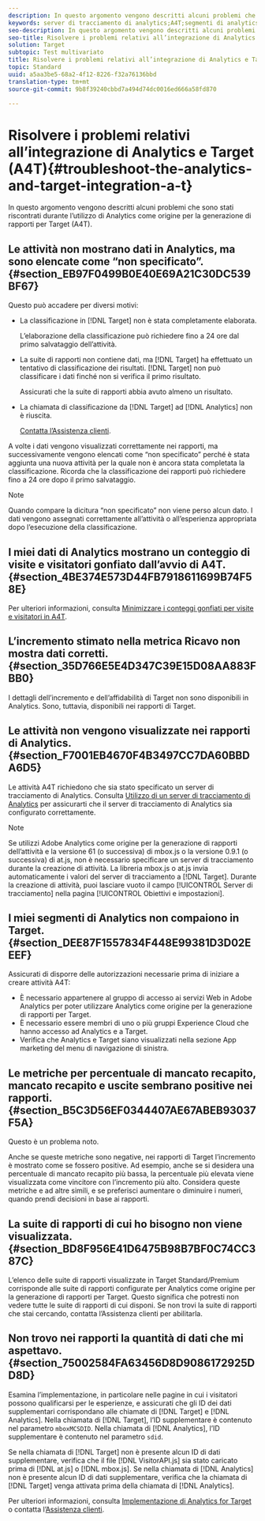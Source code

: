 ```yaml
---
description: In questo argomento vengono descritti alcuni problemi che sono stati riscontrati durante l’utilizzo di Analytics come origine per la generazione di rapporti per Target (A4T).
keywords: server di tracciamento di analytics;A4T;segmenti di analytics;suite di rapporti;dati non corretti;orfani;sdid;VisitorAPI.js;mboxMCSDID;phantom;non specificato
seo-description: In questo argomento vengono descritti alcuni problemi che sono stati riscontrati durante l’utilizzo di Analytics come origine per la generazione di rapporti per Target (A4T).
seo-title: Risolvere i problemi relativi all’integrazione di Analytics e Target (A4T)
solution: Target
subtopic: Test multivariato
title: Risolvere i problemi relativi all’integrazione di Analytics e Target (A4T)
topic: Standard
uuid: a5aa3be5-68a2-4f12-8226-f32a76136bbd
translation-type: tm+mt
source-git-commit: 9b8f39240cbbd7a494d74dc0016ed666a58fd870

---
```



# Risolvere i problemi relativi all’integrazione di Analytics e Target (A4T){#troubleshoot-the-analytics-and-target-integration-a-t}

In questo argomento vengono descritti alcuni problemi che sono stati riscontrati durante l’utilizzo di Analytics come origine per la generazione di rapporti per Target (A4T).

## Le attività non mostrano dati in Analytics, ma sono elencate come “non specificato”.{#section_EB97F0499B0E40E69A21C30DC539BF67}

Questo può accadere per diversi motivi:

* La classificazione in [!DNL Target] non è stata completamente elaborata.

   L’elaborazione della classificazione può richiedere fino a 24 ore dal primo salvataggio dell’attività.

* La suite di rapporti non contiene dati, ma [!DNL Target] ha effettuato un tentativo di classificazione dei risultati. [!DNL Target] non può classificare i dati finché non si verifica il primo risultato.

   Assicurati che la suite di rapporti abbia avuto almeno un risultato.

* La chiamata di classificazione da [!DNL Target] ad [!DNL Analytics] non è riuscita.

   [Contatta l’Assistenza clienti](../../../cmp-resources-and-contact-information.md#reference_ACA3391A00EF467B87930A450050077C).

A volte i dati vengono visualizzati correttamente nei rapporti, ma successivamente vengono elencati come “non specificato” perché è stata aggiunta una nuova attività per la quale non è ancora stata completata la classificazione. Ricorda che la classificazione dei rapporti può richiedere fino a 24 ore dopo il primo salvataggio.

>[!NOTE]
>
>Quando compare la dicitura “non specificato” non viene perso alcun dato. I dati vengono assegnati correttamente all’attività o all’esperienza appropriata dopo l’esecuzione della classificazione.

## I miei dati di Analytics mostrano un conteggio di visite e visitatori gonfiato dall’avvio di A4T.  {#section_4BE374E573D44FB7918611699B74F58E}

Per ulteriori informazioni, consulta [Minimizzare i conteggi gonfiati per visite e visitatori in A4T](../../../c-integrating-target-with-mac/a4t/c-a4t-troubleshooting/minimizing-inflated-visit-and-visitor-counts-a4t.md#concept_A515C2DE126E44B6AD97754C2C6D5235).

## L’incremento stimato nella metrica Ricavo non mostra dati corretti. {#section_35D766E5E4D347C39E15D08AA883FBB0}

I dettagli dell’incremento e dell’affidabilità di Target non sono disponibili in Analytics. Sono, tuttavia, disponibili nei rapporti di Target.

## Le attività non vengono visualizzate nei rapporti di Analytics.  {#section_F7001EB4670F4B3497CC7DA60BBDA6D5}

Le attività A4T richiedono che sia stato specificato un server di tracciamento di Analytics. Consulta [Utilizzo di un server di tracciamento di Analytics](../../../c-integrating-target-with-mac/a4t/analytics-tracking-server.md#task_72077BA7E93C4A65A715A18F32228823) per assicurarti che il server di tracciamento di Analytics sia configurato correttamente.

>[!NOTE]
>
>Se utilizzi Adobe Analytics come origine per la generazione di rapporti dell’attività e la versione 61 (o successiva) di mbox.js o la versione 0.9.1 (o successiva) di at.js, non è necessario specificare un server di tracciamento durante la creazione di attività. La libreria mbox.js o at.js invia automaticamente i valori del server di tracciamento a [!DNL Target]. Durante la creazione di attività, puoi lasciare vuoto il campo [!UICONTROL Server di tracciamento] nella pagina [!UICONTROL Obiettivi e impostazioni].

## I miei segmenti di Analytics non compaiono in Target.  {#section_DEE87F1557834F448E99381D3D02EEEF}

Assicurati di disporre delle autorizzazioni necessarie prima di iniziare a creare attività A4T:

* È necessario appartenere al gruppo di accesso ai servizi Web in Adobe Analytics per poter utilizzare Analytics come origine per la generazione di rapporti per Target.
* È necessario essere membri di uno o più gruppi Experience Cloud che hanno accesso ad Analytics e a Target.
* Verifica che Analytics e Target siano visualizzati nella sezione App marketing del menu di navigazione di sinistra.

## Le metriche per percentuale di mancato recapito, mancato recapito e uscite sembrano positive nei rapporti.  {#section_B5C3D56EF0344407AE67ABEB93037F5A}

Questo è un problema noto.

Anche se queste metriche sono negative, nei rapporti di Target l’incremento è mostrato come se fossero positive. Ad esempio, anche se si desidera una percentuale di mancato recapito più bassa, la percentuale più elevata viene visualizzata come vincitore con l’incremento più alto. Considera queste metriche e ad altre simili, e se preferisci aumentare o diminuire i numeri, quando prendi decisioni in base ai rapporti.

## La suite di rapporti di cui ho bisogno non viene visualizzata.  {#section_BD8F956E41D6475B98B7BF0C74CC387C}

L’elenco delle suite di rapporti visualizzate in Target Standard/Premium corrisponde alle suite di rapporti configurate per Analytics come origine per la generazione di rapporti per Target. Questo significa che potresti non vedere tutte le suite di rapporti di cui disponi. Se non trovi la suite di rapporti che stai cercando, contatta l’Assistenza clienti per abilitarla.

## Non trovo nei rapporti la quantità di dati che mi aspettavo.  {#section_75002584FA63456D8D9086172925DD8D}

Esamina l’implementazione, in particolare nelle pagine in cui i visitatori possono qualificarsi per le esperienze, e assicurati che gli ID dei dati supplementari corrispondano alle chiamate di [!DNL Target] e [!DNL Analytics]. Nella chiamata di [!DNL Target], l’ID supplementare è contenuto nel parametro `mboxMCSDID`. Nella chiamata di [!DNL Analytics], l’ID supplementare è contenuto nel parametro `sdid`. 

Se nella chiamata di [!DNL Target] non è presente alcun ID di dati supplementare, verifica che il file [!DNL VisitorAPI.js] sia stato caricato prima di [!DNL at.js] o [!DNL mbox.js]. Se nella chiamata di [!DNL Analytics] non è presente alcun ID di dati supplementare, verifica che la chiamata di [!DNL Target] venga attivata prima della chiamata di [!DNL Analytics].

Per ulteriori informazioni, consulta [Implementazione di Analytics for Target](../../../c-integrating-target-with-mac/a4t/a4timplementation.md#concept_CE78750AC2A4487D8ACD9369B3EAC85A) o contatta l’[Assistenza clienti](../../../cmp-resources-and-contact-information.md#reference_ACA3391A00EF467B87930A450050077C).
